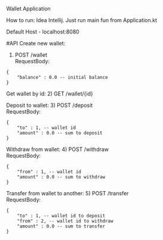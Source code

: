 Wallet Application

How to run:
Idea Intellij. Just run main fun from Application.kt

Default Host - localhost:8080

#API
Create new wallet:
1) POST /wallet \
RequestBody:
```
{
    "balance" : 0.0 -- initial balance
}
```

Get wallet by id:
2) GET /wallet/{id}

Deposit to wallet:
3) POST /deposit \
RequestBody:
```
{
    "to" : 1, -- wallet id
    "amount" : 0.0 -- sum to deposit
}
```

Withdraw from wallet:
4) POST /withdraw \
RequestBody:
```
{
    "from" : 1, -- wallet id
    "amount" : 0.0 -- sum to withdraw
}
```

Transfer from wallet to another:
5) POST /transfer \
RequestBody:
```
{
    "to" : 1, -- wallet id to deposit
    "from" : 2, -- wallet id to withdraw
    "amount" : 0.0 -- sum to transfer
}
```
